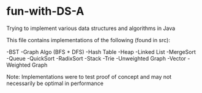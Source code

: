 # fun-with-DS-A
Trying to implement various data structures and algorithms in Java

This file contains implementations of the following (found in src):

-BST
-Graph Algo (BFS + DFS)
-Hash Table
-Heap
-Linked List
-MergeSort
-Queue
-QuickSort
-RadixSort
-Stack
-Trie
-Unweighted Graph
-Vector
-Weighted Graph

Note: Implementations were to test proof of concept and may not necessarily be optimal in performance
